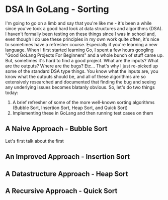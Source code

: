 # DSA In GoLang - Sorting

I'm going to go on a limb and say that you're like me - it's been a while
since you've took a good hard look at data structures and algorithms (DSA).
I haven't formally been testing on these things since I was in school and,
even though I do use these principles in my own work quite often, it's nice
to sometimes have a refresher course. Especially if you're learning a new 
language. When I first started learning Go, I spent a few hours googling 
"Good GoLang Projects For Beginners" and a whole bunch of stuff came up.
But, sometimes it's hard to find a good project. What are the inputs? What
are the outputs? Where are the bugs? Etc... That's why I just re-picked up
some of the standard DSA type things. You know what the inputs are, you know
what the outputs should be, and all of these algorithms are so extensively
researched and documented that finding the bug and seeing any underlying
issues becomes blatanly obvious. So, let's do two things today:

1. A brief refresher of some of the more well-known sorting algorithms 
    (Bubble Sort, Insertion Sort, Heap Sort, and Quick Sort)
2. Implementing these in GoLang and then running test cases on them

## A Naive Approach - Bubble Sort
Let's first talk about the first 

## An Improved Approach - Insertion Sort
## A Datastructure Approach - Heap Sort
## A Recursive Approach - Quick Sort
